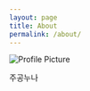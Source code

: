 ```yaml
---
layout: page
title: About
permalink: /about/
---
```


<img src="{{ site.baseurl }}/assets/profile-placeholder.gif" title="Profile Picture" class="profile">

주공누나

